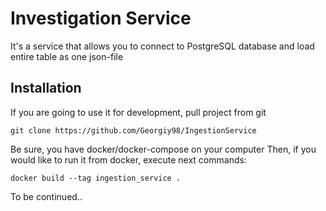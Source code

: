# Investigation Service

It's a service that allows you to connect to PostgreSQL database and load entire table as one json-file

## Installation

If you are going to use it for development, pull project from git

```buildoutcfg
git clone https://github.com/Georgiy98/IngestionService
```

Be sure, you have docker/docker-compose on your computer Then, if you would like to run it from docker, execute next
commands:

```buildoutcfg
docker build --tag ingestion_service .
```

To be continued..
